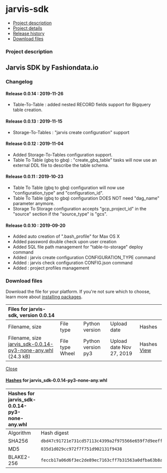 # jarvis-sdk

* [ Project description](jarvis-sdk-11.md#description)
* [ Project details](jarvis-sdk-11.md#data)
* [ Release history](jarvis-sdk-11.md#history)
* [ Download files](jarvis-sdk-11.md#files)

### Project description

## Jarvis SDK by Fashiondata.io

### Changelog

#### Release 0.0.14 : 2019-11-26

* Table-To-Table : added nested RECORD fields support for Bigquery table creation.

#### Release 0.0.13 : 2019-11-15

* Storage-To-Tables : "jarvis create configuration" support

#### Release 0.0.12 : 2019-11-04

* Added Storage-To-Tables configuration support.
* Table To Table \(gbq to gbq\) : "create\_gbq\_table" tasks will now use an external DDL file to describe the table schema.

#### Release 0.0.11 : 2019-10-23

* Table To Table \(gbq to gbq\) configuration will now use "configuration\_type" and "configuration\_id".
* Table To Table \(gbq to gbq\) configuration DOES NOT need "dag\_name" parameter anymore.
* Storage To Storage configuration accepts "gcp\_project\_id" in the "source" section if the "source\_type" is "gcs".

#### Release 0.0.10 : 2019-09-20

* Added auto creation of ".bash\_profile" for Max OS X
* Added password double check upon user creation
* Added SQL file path management for "table-to-storage" deploy command
* Added : jarvis create configuration CONFIGURATION\_TYPE command
* Added : jarvis check configuration CONFIG.json command
* Added : project profiles management

### Download files

Download the file for your platform. If you're not sure which to choose, learn more about [installing packages](https://packaging.python.org/installing/).

| Files for jarvis-sdk, version 0.0.14 |  |  |  |  |
| :--- | :--- | :--- | :--- | :--- |
| Filename, size | File type | Python version | Upload date | Hashes |
|  Filename, size [jarvis\_sdk-0.0.14-py3-none-any.whl](https://files.pythonhosted.org/packages/fe/cc/b17a06d6f3ec2de89ec7163cff7b31563a0dfba63b8ae2438972fef48a00/jarvis_sdk-0.0.14-py3-none-any.whl) \(24.3 kB\) |  File type Wheel |  Python version py3 |  Upload date Nov 27, 2019 |  Hashes [View](jarvis-sdk-11.md#copy-hash-modal-5fabcc09-6d50-486e-8b63-ffa5f8327b38) |

[ Close](jarvis-sdk-11.md#modal-close)

####  [Hashes](https://pip.pypa.io/en/stable/reference/pip_install/#hash-checking-mode) for jarvis\_sdk-0.0.14-py3-none-any.whl

| Hashes for jarvis\_sdk-0.0.14-py3-none-any.whl |  |  |
| :--- | :--- | :--- |
| Algorithm | Hash digest |  |
| SHA256 | `dbd47c91721e731cd57113c4399a2f975566e659f7d9eeff080f69949c20faf7` |  |
| MD5 | `035d1d029cc972f7f751d902131f9438` |  |
| BLAKE2-256 | `feccb17a06d6f3ec2de89ec7163cff7b31563a0dfba63b8ae2438972fef48a00` |  |

